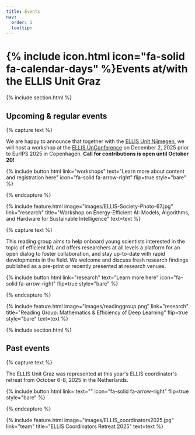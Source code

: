 ```yaml
---
title: Events
nav:
  order: 1
  tooltip: 
---
```


# {% include icon.html icon="fa-solid fa-calendar-days" %}Events at/with the ELLIS Unit Graz

{% include section.html %}

## Upcoming & regular events

{% capture text %}

We are happy to announce that together with the [ELLIS Unit Nijmegen](https://www.ru.nl/afdelingen/interdisciplinair/ellis-unit), we will host a workshop at the [ELLIS UnConference](https://eurips.cc/ellis/) on December 2, 2025 prior to EurIPS 2025 in Copenhagen. **Call for contributions is open until October 20!**

{%
  include button.html
  link="workshops"
  text="Learn more about content and registration here"
  icon="fa-solid fa-arrow-right"
  flip=true
  style="bare"
%}

{% endcapture %}

{%
  include feature.html
  image="images/ELLIS-Society-Photo-67.jpg"
  link="research"
  title="Workshop on Energy-Efficient AI: Models, Algorithms, and Hardware for Sustainable Intelligence"
  text=text
%}

{% capture text %}

This reading group aims to help onboard young scientists interested in the topic of efficient ML and offers researchers at all levels a platform for an open dialog to foster collaboration, and stay up-to-date with rapid developments in the field. We welcome and discuss fresh research findings published as a pre-print or recently presented at research venues.

{%
  include button.html
  link="research"
  text="Learn more here"
  icon="fa-solid fa-arrow-right"
  flip=true
  style="bare"
%}

{% endcapture %}

{%
  include feature.html
  image="images/readinggroup.png"
  link="research"
  title="Reading Group: Mathematics & Efficiency of Deep Learning"
  flip=true
  style="bare"
  text=text
%}

{% include section.html %}

## Past events

{% capture text %}

The ELLIS Unit Graz was represented at this year's ELLIS coordinator's retreat from October 6-8, 2025 in the Netherlands. 

{%
  include button.html
  link=
  text=""
  icon="fa-solid fa-arrow-right"
  flip=true
  style="bare"
%}

{% endcapture %}

{%
  include feature.html
  image="images/ELLIS_coordinators2025.jpg"
  link="team"
  title="ELLIS Coordinators Retreat 2025"
  text=text
%}
